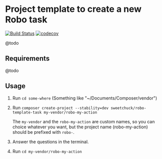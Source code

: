 # Project template to create a new Robo task

[![Build Status](https://travis-ci.org/Sweetchuck/robo-template-task.svg?branch=master)](https://travis-ci.org/Sweetchuck/robo-template-task)
[![codecov](https://codecov.io/gh/Sweetchuck/robo-template-task/branch/master/graph/badge.svg)](https://codecov.io/gh/Sweetchuck/robo-template-task)

@todo


Requirements
------------

@todo


Usage
-----

1. Run `cd some-where` (Something like "~/Documents/Composer/vendor")
1. Run `composer create-project --stability=dev sweetchuck/robo-template-task my-vendor/robo-my-action`
   
   The `my-vendor` and the `robo-my-action` are custom names, so you can choice whatever you want,
   but the project name (robo-my-action) should be prefixed with `robo-`.
1. Answer the questions in the terminal.
1. Run `cd my-vendor/robo-my-action`
